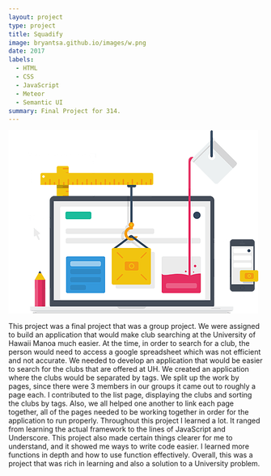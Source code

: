 ```yaml
---
layout: project
type: project
title: Squadify
image: bryantsa.github.io/images/w.png
date: 2017
labels:
  - HTML
  - CSS
  - JavaScript
  - Meteor
  - Semantic UI
summary: Final Project for 314.
---
```

<div class="ui small rounded images">
  <img class="ui image" src="../images/w.png">
</div>

This project was a final project that was a group project. We were assigned to build an application that would make club searching at the University of Hawaii Manoa much easier. At the time, in order to search for a club, the person would need to access a google spreadsheet which was not efficient and not accurate. We needed to develop an application that would be easier to search for the clubs that are offered at UH. We created an application where the clubs would be separated by tags. We split up the work by pages, since there were 3 members in our groups it came out to roughly a page each. I contributed to the list page, displaying the clubs and sorting the clubs by tags. Also, we all helped one another to link each page together, all of the pages needed to be working together in order for the application to run properly. Throughout this project I learned a lot. It ranged from learning the actual framework to the lines of JavaScript and Underscore. This project also made certain things clearer for me to understand, and it showed me ways to write code easier. I learned more functions in depth and how to use function effectively. Overall, this was a project that was rich in learning and also a solution to a University problem.
